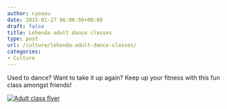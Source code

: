 ```yaml
---
author: cyoasu
date: 2015-01-27 06:06:56+00:00
draft: false
title: Lehenda adult dance classes
type: post
url: /culture/lehenda-adult-dance-classes/
categories:
- Culture
---
```


Used to dance? Want to take it up again? Keep up your fitness with this fun class amongst friends!


[![Adult class flyer](http://www.ozeukes.com/wp-content/uploads/2015/01/Adult-class-flyer.jpg)
](http://www.lehenda.com.au/)



